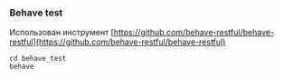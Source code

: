 ### Behave test

Использован инструмент [https://github.com/behave-restful/behave-restful](https://github.com/behave-restful/behave-restful) 

```shell
cd behave_test
behave
```